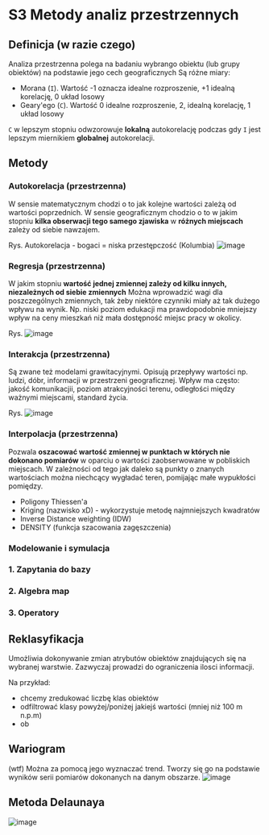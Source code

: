 # S3 Metody analiz przestrzennych

## Definicja (w razie czego)
Analiza przestrzenna polega na badaniu wybrango obiektu (lub grupy obiektów) na podstawie jego cech geograficznych
Są różne miary:
- Morana (`I`). Wartość -1 oznacza idealne rozproszenie, +1 idealną korelację, 0 układ losowy
- Geary'ego (`C`). Wartość 0 idealne rozproszenie, 2, idealną korelację, 1 układ losowy

`C` w lepszym stopniu odwzorowuje **lokalną** autokorelację podczas gdy `I` jest lepszym miernikiem **globalnej** autokorelacji.

## Metody
### Autokorelacja (przestrzenna)
W sensie matematycznym chodzi o to jak kolejne wartości zależą od wartości poprzednich.
W sensie geograficznym chodzio o to w jakim stopniu **kilka obserwacji tego samego zjawiska** w **różnych miejscach** zależy od siebie nawzajem.


Rys. Autokorelacja - bogaci = niska przestępczość (Kolumbia)
![image](https://user-images.githubusercontent.com/12485656/66715401-472c4500-edc3-11e9-812f-a4fbabf1e1a4.png)

### Regresja (przestrzenna)
W jakim stopniu **wartość jednej zmiennej zależy od kilku innych, niezależnych od siebie zmiennych**
Można wprowadzić wagi dla poszczególnych zmiennych, tak żeby niektóre czynniki miały aż tak dużego wpływu na wynik.
Np. niski poziom edukacji ma prawdopodobnie mniejszy wpływ na ceny mieszkań niż mała dostępność miejsc pracy w okolicy.

Rys. 
![image](https://user-images.githubusercontent.com/12485656/66715543-02a1a900-edc5-11e9-8b59-45a5147f27e7.png)

### Interakcja (przestrzenna)
Są zwane też modelami grawitacyjnymi. Opisują przepływy wartości np. ludzi, dóbr, informacji w przestrzeni geograficznej.
Wpływ ma często: jakość komunikacjii, poziom atrakcyjności terenu, odległości między ważnymi miejscami, standard życia.

Rys.
![image](https://user-images.githubusercontent.com/12485656/66715770-72189800-edc7-11e9-8d3a-942c82d999c5.png)


### Interpolacja (przestrzenna)

Pozwala **oszacować wartość zmiennej w punktach w których nie dokonano pomiarów** w oparciu o wartości zaobserwowane w pobliskich miejscach. W zależności od tego jak daleko są punkty o znanych wartościach można niechcący wygładać teren, pomijając małe wypukłości pomiędzy.


- Poligony Thiessen'a
- Kriging (nazwisko xD) - wykorzystuje metodę najmniejszych kwadratów
- Inverse Distance weighting (IDW)
- DENSITY (funkcja szacowania zagęszczenia)

### Modelowanie i symulacja

### 1. Zapytania do bazy
### 2. Algebra map
### 3. Operatory

## Reklasyfikacja
Umożliwia dokonywanie zmian atrybutów obiektów znajdujących się na wybranej warstwie.
Zazwyczaj prowadzi do ograniczenia ilosci informacji.

Na przykład: 
- chcemy zredukować liczbę klas obiektów 
- odfiltrować klasy powyżej/poniżej jakiejś wartości (mniej niż 100 m n.p.m)
- ob


## Wariogram
(wtf)
Można za pomocą jego wyznaczać trend. Tworzy się go na podstawie wyników serii pomiarów dokonanych na danym obszarze.
![image](https://user-images.githubusercontent.com/12485656/66715890-d8ea8100-edc8-11e9-91ca-5bbee09533ff.png)

## Metoda Delaunaya


![image](https://user-images.githubusercontent.com/12485656/66714970-f2d29680-edbd-11e9-8ccd-39408b9e1b73.png)
